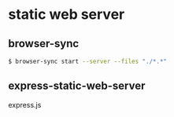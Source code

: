 # static web server  

## browser-sync

```sh
$ browser-sync start --server --files "./*.*"

``` 

## express-static-web-server

express.js

